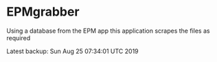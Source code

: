 # EPMgrabber
Using a database from the EPM app this application scrapes the files as required


Latest backup: Sun Aug 25 07:34:01 UTC 2019
